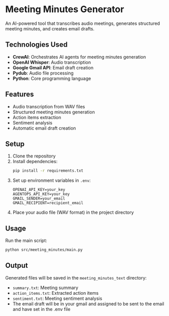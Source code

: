 # Meeting Minutes Generator

An AI-powered tool that transcribes audio meetings, generates structured meeting minutes, and creates email drafts.

## Technologies Used

- **CrewAI**: Orchestrates AI agents for meeting minutes generation
- **OpenAI Whisper**: Audio transcription
- **Google Gmail API**: Email draft creation
- **Pydub**: Audio file processing
- **Python**: Core programming language

## Features

- Audio transcription from WAV files
- Structured meeting minutes generation
- Action items extraction
- Sentiment analysis
- Automatic email draft creation

## Setup

1. Clone the repository
2. Install dependencies:
   ```bash
   pip install -r requirements.txt
   ```
3. Set up environment variables in `.env`:
   ```
   OPENAI_API_KEY=your_key
   AGENTOPS_API_KEY=your_key
   GMAIL_SENDER=your_email
   GMAIL_RECIPIENT=recipient_email
   ```
4. Place your audio file (WAV format) in the project directory

## Usage

Run the main script:
```bash
python src/meeting_minutes/main.py
```

## Output

Generated files will be saved in the `meeting_minutes_text` directory:
- `summary.txt`: Meeting summary
- `action_items.txt`: Extracted action items
- `sentiment.txt`: Meeting sentiment analysis
- The email draft will be in your gmail and assigned to be sent to the email and have set in the .env file
